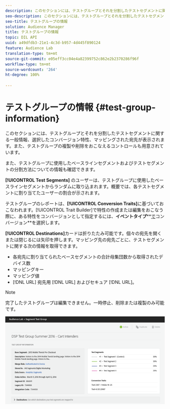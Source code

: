 ```yaml
---
description: このセクションには、テストグループとそれを分割したテストセグメントに関する一般情報、選択したコンバージョン特性、マッピングされた宛先が表示されます。また、テストグループの複製や削除をおこなえるコントロールも用意されています。
seo-description: このセクションには、テストグループとそれを分割したテストセグメントに関する一般情報、選択したコンバージョン特性、マッピングされた宛先が表示されます。また、テストグループの複製や削除をおこなえるコントロールも用意されています。
seo-title: テストグループの情報
solution: Audience Manager
title: テストグループの情報
topic: DIL API
uuid: a49dfdb3-21e1-4c3d-b957-4d445f890124
feature: Audience Lab
translation-type: tm+mt
source-git-commit: e05eff3cc04e4a82399752c862e2b2370286f96f
workflow-type: tm+mt
source-wordcount: '264'
ht-degree: 100%

---
```



# テストグループの情報 {#test-group-information}

このセクションには、テストグループとそれを分割したテストセグメントに関する一般情報、選択したコンバージョン特性、マッピングされた宛先が表示されます。また、テストグループの複製や削除をおこなえるコントロールも用意されています。

また、テストグループに使用したベースラインセグメントおよびテストセグメントの分割方法についての情報も確認できます。

**[!UICONTROL Test Segments]** のユーザーは、テストグループに使用したベースラインセグメントからランダムに取り込まれます。概要では、各テストセグメントに割り当てたユーザーの割合が示されます。

テストグループのレポートは、**[!UICONTROL Conversion Traits]**&#x200B;に基づいておこなわれます。[!UICONTROL Trait Builder]で特性の作成または編集をおこなう際に、ある特性をコンバージョンとして指定するには、**イベントタイプ****[で](../../features/traits/create-onboarded-rule-based-traits.md)コンバージョン&#x200B;**を選択します。

**[!UICONTROL Destinations]**&#x200B;カードは折りたたみ可能です。個々の宛先を開くまたは閉じるには矢印を押します。マッピング先の宛先ごとに、テストセグメントに関する次の情報を取得できます。

* 各宛先に割り当てられたベースセグメントの合計母集団数から取得されたデバイス数
* マッピングキー
* マッピング値
* [!DNL URL] 宛先用 [!DNL URL] およびセキュア [!DNL URL]。

>[!NOTE]
>
>完了したテストグループは編集できません。一時停止、削除または複製のみ可能です。

![](assets/test-groups-information.PNG)
